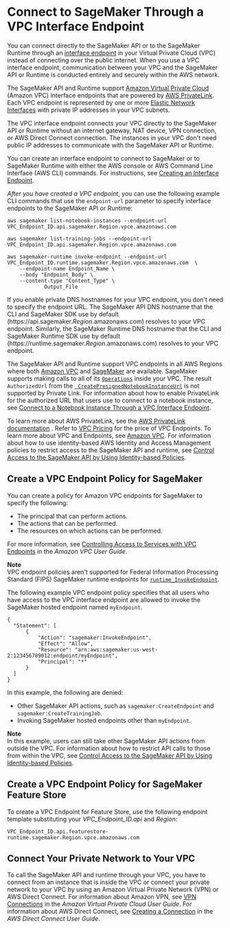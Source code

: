# Connect to SageMaker Through a VPC Interface Endpoint<a name="interface-vpc-endpoint"></a>

You can connect directly to the SageMaker API or to the SageMaker Runtime through an [interface endpoint](https://docs.aws.amazon.com/AmazonVPC/latest/UserGuide/vpce-interface.html) in your Virtual Private Cloud \(VPC\) instead of connecting over the public internet\. When you use a VPC interface endpoint, communication between your VPC and the SageMaker API or Runtime is conducted entirely and securely within the AWS network\. 

The SageMaker API and Runtime support [Amazon Virtual Private Cloud](https://docs.aws.amazon.com/AmazonVPC/latest/UserGuide/VPC_Introduction.html) \(Amazon VPC\) interface endpoints that are powered by [AWS PrivateLink](https://docs.aws.amazon.com/AmazonVPC/latest/UserGuide/VPC_Introduction.html#what-is-privatelink)\. Each VPC endpoint is represented by one or more [Elastic Network Interfaces](https://docs.aws.amazon.com/AWSEC2/latest/UserGuide/using-eni.html) with private IP addresses in your VPC subnets\.

The VPC interface endpoint connects your VPC directly to the SageMaker API or Runtime without an internet gateway, NAT device, VPN connection, or AWS Direct Connect connection\. The instances in your VPC don't need public IP addresses to communicate with the SageMaker API or Runtime\.

You can create an interface endpoint to connect to SageMaker or to SageMaker Runtime with either the AWS console or AWS Command Line Interface \(AWS CLI\) commands\. For instructions, see [Creating an Interface Endpoint](https://docs.aws.amazon.com/AmazonVPC/latest/UserGuide/vpce-interface.html#create-interface-endpoint)\.

*After you have created a VPC endpoint*, you can use the following example CLI commands that use the `endpoint-url` parameter to specify interface endpoints to the SageMaker API or Runtime:

```
aws sagemaker list-notebook-instances --endpoint-url VPC_Endpoint_ID.api.sagemaker.Region.vpce.amazonaws.com

aws sagemaker list-training-jobs --endpoint-url VPC_Endpoint_ID.api.sagemaker.Region.vpce.amazonaws.com

aws sagemaker-runtime invoke-endpoint --endpoint-url VPC_Endpoint_ID.runtime.sagemaker.Region.vpce.amazonaws.com  \
    --endpoint-name Endpoint_Name \
    --body "Endpoint_Body" \
    --content-type "Content_Type" \
            Output_File
```

If you enable private DNS hostnames for your VPC endpoint, you don't need to specify the endpoint URL\. The SageMaker API DNS hostname that the CLI and SageMaker SDK use by default \(https://api\.sagemaker\.*Region*\.amazonaws\.com\) resolves to your VPC endpoint\. Similarly, the SageMaker Runtime DNS hostname that the CLI and SageMaker Runtime SDK use by default \(https://runtime\.sagemaker\.*Region*\.amazonaws\.com\) resolves to your VPC endpoint\.

The SageMaker API and Runtime support VPC endpoints in all AWS Regions where both [Amazon VPC](https://docs.aws.amazon.com/general/latest/gr/rande.html#vpc_region) and [SageMaker](https://docs.aws.amazon.com/general/latest/gr/rande.html#sagemaker_region) are available\. SageMaker supports making calls to all of its [ `Operations`](https://docs.aws.amazon.com/sagemaker/latest/APIReference/API_Operations.html) inside your VPC\. The result `AuthorizedUrl` from the [  `CreatePresignedNotebookInstanceUrl`](https://docs.aws.amazon.com/sagemaker/latest/APIReference/API_CreatePresignedNotebookInstanceUrl.html) is not supported by Private Link\. For information about how to enable PrivateLink for the authorized URL that users use to connect to a notebook instance, see [Connect to a Notebook Instance Through a VPC Interface Endpoint](notebook-interface-endpoint.md)\.

To learn more about AWS PrivateLink, see the [AWS PrivateLink documentation](https://docs.aws.amazon.com/AmazonVPC/latest/UserGuide/VPC_Introduction.html#what-is-privatelink) \. Refer to [VPC Pricing](https://aws.amazon.com/vpc/pricing/) for the price of VPC Endpoints\. To learn more about VPC and Endpoints, see [Amazon VPC](https://aws.amazon.com/vpc/)\. For information about how to use identity\-based AWS Identity and Access Management policies to restrict access to the SageMaker API and runtime, see [Control Access to the SageMaker API by Using Identity\-based Policies](security_iam_id-based-policy-examples.md#api-access-policy)\.

## Create a VPC Endpoint Policy for SageMaker<a name="api-private-link-policy"></a>

You can create a policy for Amazon VPC endpoints for SageMaker to specify the following:
+ The principal that can perform actions\.
+ The actions that can be performed\.
+ The resources on which actions can be performed\.

For more information, see [Controlling Access to Services with VPC Endpoints](https://docs.aws.amazon.com/vpc/latest/userguide/vpc-endpoints-access.html) in the *Amazon VPC User Guide*\.

**Note**  
VPC endpoint policies aren't supported for Federal Information Processing Standard \(FIPS\) SageMaker runtime endpoints for [ `runtime_InvokeEndpoint`](https://docs.aws.amazon.com/sagemaker/latest/APIReference/API_runtime_InvokeEndpoint.html)\.

The following example VPC endpoint policy specifies that all users who have access to the VPC interface endpoint are allowed to invoke the SageMaker hosted endpoint named `myEndpoint`\.

```
{
  "Statement": [
      {
          "Action": "sagemaker:InvokeEndpoint",
          "Effect": "Allow",
          "Resource": "arn:aws:sagemaker:us-west-2:123456789012:endpoint/myEndpoint",
          "Principal": "*"
      }
  ]
}
```

In this example, the following are denied:
+ Other SageMaker API actions, such as `sagemaker:CreateEndpoint` and `sagemaker:CreateTrainingJob`\.
+ Invoking SageMaker hosted endpoints other than `myEndpoint`\.

**Note**  
In this example, users can still take other SageMaker API actions from outside the VPC\. For information about how to restrict API calls to those from within the VPC, see [Control Access to the SageMaker API by Using Identity\-based Policies](security_iam_id-based-policy-examples.md#api-access-policy)\.

## Create a VPC Endpoint Policy for SageMaker Feature Store<a name="api-private-link-feature-store"></a>

 To create a VPC Endpoint for Feature Store, use the following endpoint template substituting your *VPC\_Endpoint\_ID\.api* and *Region*:

`VPC_Endpoint_ID.api.featurestore-runtime.sagemaker.Region.vpce.amazonaws.com`



## Connect Your Private Network to Your VPC<a name="notebook-private-link-vpn"></a>

To call the SageMaker API and runtime through your VPC, you have to connect from an instance that is inside the VPC or connect your private network to your VPC by using an Amazon Virtual Private Network \(VPN\) or AWS Direct Connect\. For information about Amazon VPN, see [VPN Connections](https://docs.aws.amazon.com/vpc/latest/userguide/vpn-connections.html) in the *Amazon Virtual Private Cloud User Guide*\. For information about AWS Direct Connect, see [Creating a Connection](https://docs.aws.amazon.com/directconnect/latest/UserGuide/create-connection.html) in the *AWS Direct Connect User Guide*\.